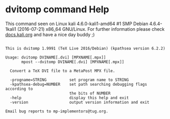 # dvitomp command Help
 
 This command seen on Linux kali 4.6.0-kali1-amd64 #1 SMP Debian 4.6.4-1kali1 (2016-07-21) x86_64 GNU/Linux. For further information please check [docs.kali.org](docs.kali.org) and have a nice day buddy ;) 

~~~

This is dvitomp 1.9991 (TeX Live 2016/Debian) (kpathsea version 6.2.2)

Usage: dvitomp DVINAME[.dvi] [MPXNAME[.mpx]]
       mpost --dvitomp DVINAME[.dvi] [MPXNAME[.mpx]]

  Convert a TeX DVI file to a MetaPost MPX file.

  -progname=STRING          set program name to STRING
  -kpathsea-debug=NUMBER    set path searching debugging flags according to
                            the bits of NUMBER
  -help                     display this help and exit
  -version                  output version information and exit

Email bug reports to mp-implementors@tug.org.


~~~

